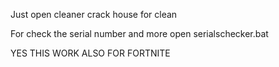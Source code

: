Just open cleaner crack house for clean

For check the serial number and more open serialschecker.bat


YES THIS WORK ALSO FOR FORTNITE